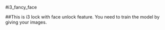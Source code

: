 #i3_fancy_face

##This is i3 lock with face unlock feature. You need to train the model by giving your images.


```

```
